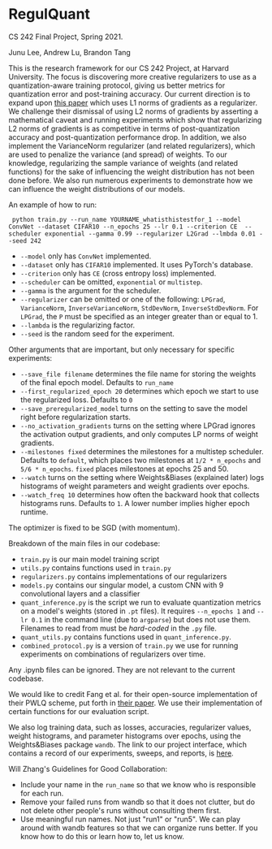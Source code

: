 # RegulQuant
CS 242 Final Project, Spring 2021. 

Junu Lee, Andrew Lu, Brandon Tang

This is the research framework for our CS 242 Project, at Harvard University. The focus is 
discovering more creative regularizers to use as a quantization-aware training protocol, giving us 
better metrics for quantization error and post-training accuracy. Our current direction is
to expand upon [this paper](https://arxiv.org/abs/2002.07520) which uses L1 
norms of gradients as a regularizer. We challenge their dismissal of using L2 norms of 
gradients by asserting a mathematical caveat and running experiments which show that 
regularizing L2 norms of gradients is as competitive in terms of post-quantization
accuracy and post-quantization performance drop. In addition, we also implement the VarianceNorm 
regularizer (and related regularizers), which are used to penalize the variance (and spread) of weights. 
To our knowledge, regularizing the sample variance of weights (and related functions) for the sake of
influencing the weight distribution has not been done before.
We also run numerous experiments to demonstrate how we can influence the weight distributions 
of our models.


An example of how to run:

``
python train.py --run_name YOURNAME_whatisthistestfor_1 --model ConvNet --dataset CIFAR10 --n_epochs 25 --lr 0.1 --criterion CE 
--scheduler exponential --gamma 0.99 --regularizer L2Grad --lmbda 0.01 --seed 242``

- `--model` only has `ConvNet` implemented.
- `--dataset` only has `CIFAR10` implemented. It uses PyTorch's database.
- `--criterion` only has `CE` (cross entropy loss) implemented.
-  `--scheduler` can be omitted, `exponential` or `multistep`. 
- `--gamma` is the argument for the scheduler.
- `--regularizer` can be omitted or one of the following: `LPGrad`, `VarianceNorm`, `InverseVarianceNorm`, `StdDevNorm`, `InverseStdDevNorm`. For `LPGrad`, the `P` must be specified as an integer greater than or equal to 1. 
- `--lambda` is the regularizing factor. 
- `--seed` is the random seed for the experiment.

Other arguments that are important, but only necessary for specific experiments:
- `--save_file filename` determines the file name for storing the weights of the final epoch model. Defaults to `run_name`
- `--first_regularized_epoch 20` determines which epoch we start to use the regularized loss. Defaults to `0`
- `--save_preregularized_model` turns on the setting to save the model right before regularization starts. 
- `--no_activation_gradients` turns on the setting where LPGrad ignores the activation output gradients, and only computes LP norms of weight gradients.
- `--milestones fixed` determines the milestones for a multistep scheduler. Defaults to `default`, which places two milestones
    at `1/2 * n_epochs` and `5/6 * n_epochs`. `fixed` places milestones at epochs 25 and 50.
- `--watch` turns on the setting where Weights&Biases (explained later) logs histograms of weight parameters and weight gradients over epochs.
- `--watch_freq 10` determines how often the backward hook that collects histograms runs. Defaults to `1`. A lower number implies higher epoch runtime.

The optimizer is fixed to be SGD (with momentum). 

Breakdown of the main files in our codebase:
- `train.py` is our main model training script
- `utils.py` contains functions used in `train.py`
- `regularizers.py` contains implementations of our regularizers
- `models.py` contains our singular model, a custom CNN with 9 convolutional layers and a classifier
- `quant_inference.py` is the script we run to evaluate quantization metrics on a model's weights (stored in `.pt` files). It requires `--n_epochs 1`
    and `--lr 0.1` in the command line (due to `argparse`) but does not use them. Filenames to read from must be _hard-coded_ in the `.py` file.
- `quant_utils.py` contains functions used in `quant_inference.py`.
- `combined_protocol.py` is a version of `train.py` we use for running experiments on combinations of regularizers over time.

Any .ipynb files can be ignored. They are not relevant to the current codebase.

We would like to credit Fang et al. for their open-source implementation of their PWLQ scheme, put forth in [their paper](https://arxiv.org/abs/2002.00104).
We use their implementation of certain functions for our evaluation script.

We also log training data, such as losses, accuracies, regularizer values, weight histograms, and parameter histograms over epochs, using
the Weights&Biases package `wandb`. The link to our project interface, which contains a record of our experiments, sweeps, and reports, is
[here](https://wandb.ai/womeiyouleezi/RegulQuant).


Will Zhang's Guidelines for Good Collaboration:
- Include your name in the `run_name` so that we know who is responsible for each run.
- Remove your failed runs from wandb so that it does not clutter, but do not delete other people's runs without consulting them first.
- Use meaningful run names. Not just "run1" or "run5". We can play around with wandb features so that we can organize runs better. If you know how to do this or learn how to, let us know.
